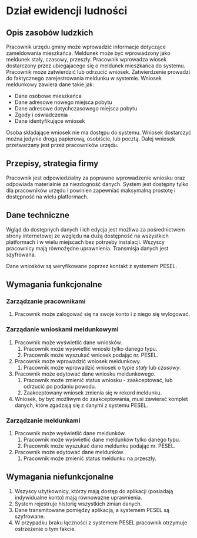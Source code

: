 # Dział ewidencji ludności
## Opis zasobów ludzkich
Pracownik urzędu gminy może wprowadzić informacje dotyczące zameldowania mieszkańca. Meldunek może być wprowadzony jako meldunek stały, czasowy, przeszły. Pracownik wprowadza wiosek dostarczony przez ubiegajacego się o meldunek mieszkańca do systemu. Pracownik może zatwierdzić lub odrzucić wniosek. Zatwierdzenie prowadzi do faktycznego zarejestrowania meldunku w systemie.
Wniosek meldunkowy zawiera dane takie jak:

* Dane osobowe mieszkańca
* Dane adresowe nowego miejsca pobytu
* Dane adresowe dotychczasowego miejsca pobytu
* Zgody i oświadczenia
* Dane identyfikujące wniosek

Osoba składające wniosek nie ma dostępu do systemu. Wniosek dostarczyć można jedynie drogą papierową, osobiście, lub pocztą. Dalej wniosek przetwarzany jest przez pracowników urzędu.

## Przepisy, strategia firmy
Pracownik jest odpowiedzialny za poprawne wprowadzenie wniosku oraz odpowiada materialnie za niezdogność danych. System jest dostępny tylko dla pracowników urzędu i powinien zapewniać maksymalną prostotę i dostępność na wielu platformach.

## Dane techniczne
Wgląd do dostępnych danych i ich edycja jest możliwa za pośrednictwem strony internetowej ze względu na dużą dostępność na wszystkich platformach i w wielu miejscach bez potrzeby instalacji. Wszyscy pracownicy mają równożędne uprawnienia. Transmisja danych jest szyfrowana.

Dane wniosków są weryfikowane poprzez kontakt z systemem PESEL.

## Wymagania funkcjonalne

### Zarządzanie pracownikami
1. Pracownik może zalogować się na swoje konto i z niego się wylogować.

### Zarządanie wnioskami meldunkowymi

1. Pracownik może wyświetlić dane wniosków.
   1. Pracownik może wyświetlić wnioski tylko danego typu.
   2. Pracownik może wyszukać wniosek podając nr. PESEL.
2. Pracownik może wprowadzić wniosek meldunkowy.
   1. Pracownik może wprowadzić wniosek o typie _stały_ lub _czasowy_.
3. Pracownik może edytować dane wniosku meldunkowego.
   1. Pracownik może zmienić status wniosku - zaakceptować, lub odrzucić po podaniu powodu.
   2. Zaakceptowany wniosek zmienia się w rekord meldunku.
4. Wniosek, by być możliwym do zaakceptowania, musi zawierać komplet danych, które zgadzają się z danymi z systemu PESEL.

### Zarządzanie meldunkami

1. Pracownik może wyświetlić dane meldunków.
   1. Pracownik może wyświetlić dane meldunków tylko danego typu.
   2. Pracownik może wyszukać dane meldunku podając nr. PESEL.
3. Pracownik może edytować dane meldunków.
   1. Pracownik może zmienić status meldunku na przeszły.

## Wymagania niefunkcjonalne

1. Wszyscy użytkownicy, którzy mają dostęp do aplikacji (posiadają indywidualne konto) mają równoważne uprawnienia.
2. System rejestruje historię wszystkich zmian danych.
3. Dane transmitowane pomiędzy aplikacją, a systemem PESEL są szyfrowane.
4. W przypadku braku łączności z systemem PESEL pracownik otrzymuje ostrzeżenie o tym fakcie.
